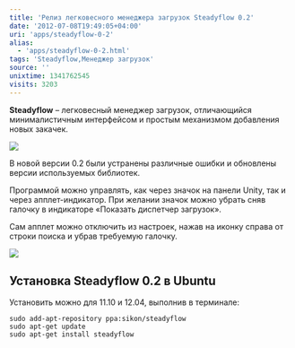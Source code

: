 ```yaml
---
title: 'Релиз легковесного менеджера загрузок Steadyflow 0.2'
date: '2012-07-08T19:49:05+04:00'
uri: 'apps/steadyflow-0-2'
alias: 
  - 'apps/steadyflow-0-2.html'
tags: 'Steadyflow,Менеджер загрузок'
source: ''
unixtime: 1341762545
visits: 3203
---
```

**Steadyflow** – легковесный менеджер загрузок, отличающийся минималистичным интерфейсом и простым механизмом добавления новых закачек.

[![](img/2012/07/08/19-00/steadyflow-7528043246-o.jpg)](img/2012/07/08/19-00/steadyflow-7528043246-o.jpg)

В новой версии 0.2 были устранены различные ошибки и обновлены версии используемых библиотек.

Программой можно управлять, как через значок на панели Unity, так и через апплет-индикатор. При желании значок можно убрать сняв галочку в индикаторе «Показать диспетчер загрузок».

Сам апплет можно отключить из настроек, нажав на иконку справа от строки поиска и убрав требуемую галочку.

[![](img/2012/07/08/19-00/steadyflow-1-7527836710-o.jpg)](img/2012/07/08/19-00/steadyflow-1-7527836710-o.jpg)

## Установка Steadyflow 0.2 в Ubuntu

Установить можно для 11.10 и 12.04, выполнив в терминале:

```
sudo add-apt-repository ppa:sikon/steadyflow 
sudo apt-get update 
sudo apt-get install steadyflow
```
